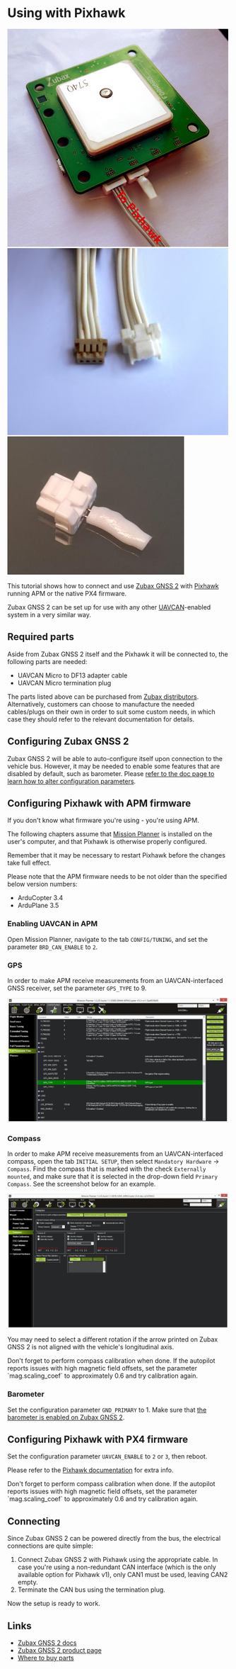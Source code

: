 # Using with Pixhawk

<img src="Zubax_GNSS2_with_UAVCAN_cable.jpg" class="thumbnail"
     title="Zubax GNSS 2 with connected UAVCAN cable and CAN bus termination plug">
<img src="UAVCAN_Micro_to_DF13_adapter_cable.jpg" class="thumbnail"
     title="UAVCAN Micro to DF13 adapter cable (non-twisted)">
<img src="CAN_termination_plug.jpg" class="thumbnail" title="UAVCAN Micro termination plug">

This tutorial shows how to connect and use [Zubax GNSS 2](/zubax_gnss_2) with [Pixhawk](http://pixhawk.org)
running APM or the native PX4 firmware.

Zubax GNSS 2 can be set up for use with any other [UAVCAN](http://uavcan.org)-enabled system in a very similar way.

## Required parts

Aside from Zubax GNSS 2 itself and the Pixhawk it will be connected to, the following parts are needed:

* UAVCAN Micro to DF13 adapter cable
* UAVCAN Micro termination plug

The parts listed above can be purchased from [Zubax distributors](http://zubax.com/sales-network).
Alternatively, customers can choose to manufacture the needed cables/plugs on their own in order to suit some
custom needs, in which case they should refer to the relevant documentation for details.

## Configuring Zubax GNSS 2

Zubax GNSS 2 will be able to auto-configure itself upon connection to the vehicle bus.
However, it may be needed to enable some features that are disabled by default, such as barometer.
Please [refer to the doc page to learn how to alter configuration parameters](/zubax_gnss_2#Configuration_parameters).

## Configuring Pixhawk with APM firmware

<info>If you don't know what firmware you're using - you're using APM.</info>

The following chapters assume that [Mission Planner](http://planner.ardupilot.com/) is installed on the user's computer,
and that Pixhawk is otherwise properly configured.

Remember that it may be necessary to restart Pixhawk before the changes take full effect.

Please note that the APM firmware needs to be not older than the specified below version numbers:

* ArduCopter 3.4
* ArduPlane 3.5

### Enabling UAVCAN in APM

Open Mission Planner, navigate to the tab `CONFIG/TUNING`, and set the parameter `BRD_CAN_ENABLE` to `2`.

### GPS

In order to make APM receive measurements from an UAVCAN-interfaced GNSS receiver, set the parameter `GPS_TYPE` to 9.

<img src="mission_planner_gps_type_9.png" width=500 title="Enabling UAVCAN GPS via Mission Planner">

### Compass

In order to make APM receive measurements from an UAVCAN-interfaced compass, open the tab `INITIAL SETUP`,
then select `Mandatory Hardware` &rarr; `Compass`.
Find the compass that is marked with the check `Externally mounted`, and make sure that it is selected in
the drop-down field `Primary Compass`. See the screenshot below for an example.

<img src="mission_planner_compass.png" width=500 title="Enabling external compass via Mission Planner">

You may need to select a different rotation if the arrow printed on Zubax GNSS 2 is not aligned with the
vehicle's longitudinal axis.

<info>
Don't forget to perform compass calibration when done.
If the autopilot reports issues with high magnetic field offsets,
set the parameter `mag.scaling_coef` to approximately 0.6 and try calibration again.
</info>

### Barometer

Set the configuration parameter `GND_PRIMARY` to 1.
Make sure that [the barometer is enabled on Zubax GNSS 2](/zubax_gnss_2#Configuration_parameters).

## Configuring Pixhawk with PX4 firmware

Set the configuration parameter `UAVCAN_ENABLE` to `2` or `3`, then reboot.

Please refer to the [Pixhawk documentation](http://pixhawk.org/firmware/apps/uavcan) for extra info.

<info>
Don't forget to perform compass calibration when done.
If the autopilot reports issues with high magnetic field offsets,
set the parameter `mag.scaling_coef` to approximately 0.6 and try calibration again.
</info>

## Connecting

Since Zubax GNSS 2 can be powered directly from the bus, the electrical connections are quite simple:

1. Connect Zubax GNSS 2 with Pixhawk using the appropriate cable.
In case you're using a non-redundant CAN interface (which is the only available option for Pixhawk v1),
only CAN1 must be used, leaving CAN2 empty.
2. Terminate the CAN bus using the termination plug.

Now the setup is ready to work.

## Links

* [Zubax GNSS 2 docs](/zubax_gnss_2)
* [Zubax GNSS 2 product page](http://zubax.com/product/zubax-gnss-2)
* [Where to buy parts](http://zubax.com/sales-network)
